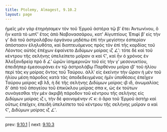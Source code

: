 ```yaml
---
title: Ptolemy, Almagest, 9.10.2
layout: page
---
```


ἡμεῖς μὲν γὰρ ἐτηρήσαμεν τὸν τοῦ Ἑρμοῦ ἀστέρα τῷ βʹ ἔτει Ἀντωνίνου, ὃ ἦν κατὰ τὸ ωπϚʹ ἔτος ἀπὸ Ναβονασσάρου, κατ' Αἰγυπτίους Ἐπιφὶ βʹ εἰς τὴν γʹ διὰ τοῦ ἀστρολάβου ὀργάνου μηδέπω ἐπὶ τὴν μεγίστην ἑσπερίαν ἀπόστασιν ἐληλυθότα, καὶ διοπτευόμενος πρὸς τὸν ἐπὶ τῆς καρδίας τοῦ Λέοντος αὐτὸς ἐπέχων ἐφαίνετο Διδύμων μοίρας ιζ ∠ʹ: τότε δὲ καὶ τοῦ κέντρου τῆς σελήνης ὑπελείπετο μοῖραν α καὶ Ϛʹ, καὶ ἦν ὁ χρόνος ἐν Ἀλεξανδρείᾳ πρὸ δ ∠ʹ ὡρῶν ἰσημερινῶν τοῦ εἰς τὴν γʹ μεσονυκτίου, ἐπειδήπερ ἐμεσουράνει ἐν τῷ ἀστρολάβῳ Παρθένου μοῖρα ιβʹ τοῦ ἡλίου περὶ τὰς κγ μοίρας ὄντος τοῦ Ταύρου. ἀλλ' εἰς ἐκείνην τὴν ὥραν ἡ μὲν τοῦ ἡλίου μέση πάροδος κατὰ τὰς ἀποδεδειγμένας ἡμῖν ὑποθέσεις ἐπεῖχεν Ταύρου μοίρας κβ λδ, ἡ δὲ τῆς σελήνης Διδύμων μοίρας ιβ ιδ, ἀνωμαλίας δ' ἀπὸ τοῦ ἀπογείου τοῦ ἐπικύκλου μοίρας σπα κ, ὡς ἐκ τούτων συνάγεσθαι τὴν μὲν ἀκριβῆ πάροδον τοῦ κέντρου τῆς σελήνης εἰς Διδύμων μοίρας ιζ ι, τὴν δὲ φαινομένην ιϚ κ: ὁ ἄρα τοῦ Ἑρμοῦ ἀστὴρ καὶ οὕτως ἐπεῖχεν, ἐπειδὴ ὑπελείπετο τοῦ κέντρου τῆς σελήνης μοῖραν α καὶ Ϛʹ, Διδύμων μοίρας ιζ ∠ʹ. 

---

prev: [9.10.1](../9.10.1/) | next: [9.10.3](../9.10.3/)

